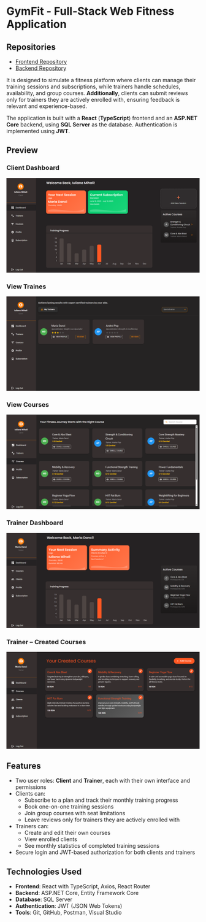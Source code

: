 # GymFit - Full-Stack Web Fitness Application
  ## Repositories
- [Frontend Repository](https://github.com/iulianamihali/GymFitFrontend)
- [Backend Repository](https://github.com/iulianamihali/GymFitBackend)

It is designed to simulate a fitness platform where clients can manage their training sessions and subscriptions, while trainers handle schedules, availability, and group courses. **Additionally**, clients can submit reviews only for trainers they are actively enrolled with, ensuring feedback is relevant and experience-based.

The application is built with a **React** (**TypeScript**) frontend and an **ASP.NET Core** backend, using **SQL Server** as the database. Authentication is implemented using **JWT**.

## Preview 
### Client Dashboard
![Client Dashboard](images/client-dashboard.png)
### View Traines 
![View Trainers](images/view-trainers.png)
### View Courses
![View Courses](images/view-courses.png)
### Trainer Dashboard
![Trainer Dashboard](images/trainer-dashboard.png)
### Trainer – Created Courses
![Trainer – Created Courses](images/trainer-created-courses.png)

## Features
- Two user roles: **Client** and **Trainer**, each with their own interface and permissions
- Clients can:
  - Subscribe to a plan and track their monthly training progress
  - Book one-on-one training sessions
  - Join group courses with seat limitations
  - Leave reviews only for trainers they are actively enrolled with
- Trainers can:
  - Create and edit their own courses
  - View enrolled clients
  - See monthly statistics of completed training sessions
- Secure login and JWT-based authorization for both clients and trainers

## Technologies Used

- **Frontend**: React with TypeScript, Axios, React Router
- **Backend**: ASP.NET Core, Entity Framework Core
- **Database**: SQL Server
- **Authentication**: JWT (JSON Web Tokens)
- **Tools**: Git, GitHub, Postman, Visual Studio
  

